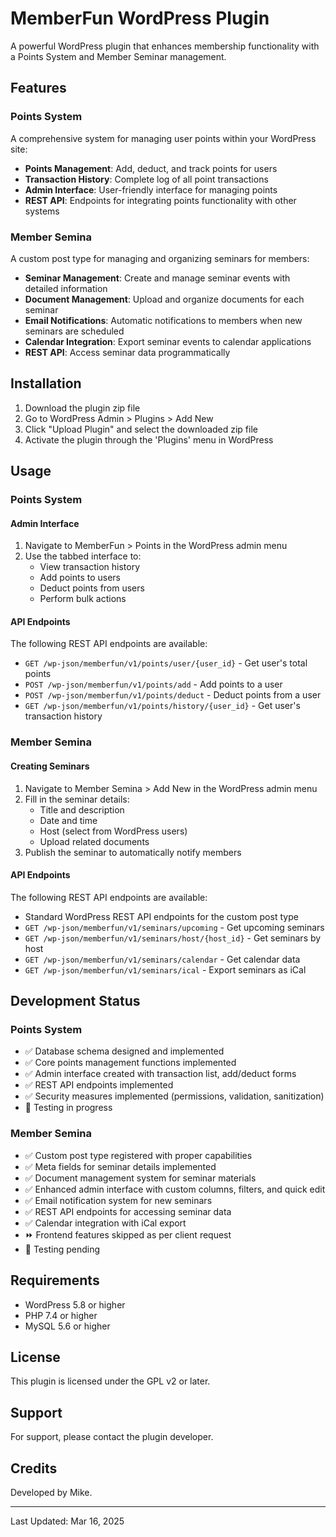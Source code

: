 # MemberFun WordPress Plugin

A powerful WordPress plugin that enhances membership functionality with a Points System and Member Seminar management.

## Features

### Points System
A comprehensive system for managing user points within your WordPress site:

- **Points Management**: Add, deduct, and track points for users
- **Transaction History**: Complete log of all point transactions
- **Admin Interface**: User-friendly interface for managing points
- **REST API**: Endpoints for integrating points functionality with other systems

### Member Semina
A custom post type for managing and organizing seminars for members:

- **Seminar Management**: Create and manage seminar events with detailed information
- **Document Management**: Upload and organize documents for each seminar
- **Email Notifications**: Automatic notifications to members when new seminars are scheduled
- **Calendar Integration**: Export seminar events to calendar applications
- **REST API**: Access seminar data programmatically

## Installation

1. Download the plugin zip file
2. Go to WordPress Admin > Plugins > Add New
3. Click "Upload Plugin" and select the downloaded zip file
4. Activate the plugin through the 'Plugins' menu in WordPress

## Usage

### Points System

#### Admin Interface
1. Navigate to MemberFun > Points in the WordPress admin menu
2. Use the tabbed interface to:
   - View transaction history
   - Add points to users
   - Deduct points from users
   - Perform bulk actions

#### API Endpoints
The following REST API endpoints are available:

- `GET /wp-json/memberfun/v1/points/user/{user_id}` - Get user's total points
- `POST /wp-json/memberfun/v1/points/add` - Add points to a user
- `POST /wp-json/memberfun/v1/points/deduct` - Deduct points from a user
- `GET /wp-json/memberfun/v1/points/history/{user_id}` - Get user's transaction history

### Member Semina

#### Creating Seminars
1. Navigate to Member Semina > Add New in the WordPress admin menu
2. Fill in the seminar details:
   - Title and description
   - Date and time
   - Host (select from WordPress users)
   - Upload related documents
3. Publish the seminar to automatically notify members

#### API Endpoints
The following REST API endpoints are available:

- Standard WordPress REST API endpoints for the custom post type
- `GET /wp-json/memberfun/v1/seminars/upcoming` - Get upcoming seminars
- `GET /wp-json/memberfun/v1/seminars/host/{host_id}` - Get seminars by host
- `GET /wp-json/memberfun/v1/seminars/calendar` - Get calendar data
- `GET /wp-json/memberfun/v1/seminars/ical` - Export seminars as iCal

## Development Status

### Points System
- ✅ Database schema designed and implemented
- ✅ Core points management functions implemented
- ✅ Admin interface created with transaction list, add/deduct forms
- ✅ REST API endpoints implemented
- ✅ Security measures implemented (permissions, validation, sanitization)
- 🔄 Testing in progress

### Member Semina
- ✅ Custom post type registered with proper capabilities
- ✅ Meta fields for seminar details implemented
- ✅ Document management system for seminar materials
- ✅ Enhanced admin interface with custom columns, filters, and quick edit
- ✅ Email notification system for new seminars
- ✅ REST API endpoints for accessing seminar data
- ✅ Calendar integration with iCal export
- ⏩ Frontend features skipped as per client request
- 🔄 Testing pending

## Requirements

- WordPress 5.8 or higher
- PHP 7.4 or higher
- MySQL 5.6 or higher

## License

This plugin is licensed under the GPL v2 or later.

## Support

For support, please contact the plugin developer.

## Credits

Developed by Mike.

---

Last Updated: Mar 16, 2025
